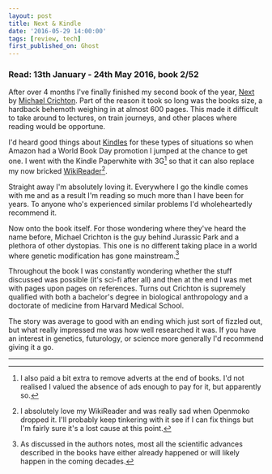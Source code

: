 ```yaml
---
layout: post
title: Next & Kindle
date: '2016-05-29 14:00:00'
tags: [review, tech]
first_published_on: Ghost
---
```


### Read: 13th January - 24th May 2016, book 2/52

After over 4 months I've finally finished my second book of the year, [Next](https://en.wikipedia.org/wiki/Next_(novel)) by [Michael Crichton](http://www.michaelcrichton.com/). Part of the reason it took so long was the books size, a hardback behemoth weighing in at almost 600 pages. This made it difficult to take around to lectures, on train journeys, and other places where reading would be opportune.

I'd heard good things about [Kindles](https://en.wikipedia.org/wiki/Amazon_Kindle) for these types of situations so when Amazon had a World Book Day promotion I jumped at the chance to get one. I went with the Kindle Paperwhite with 3G[^1] so that it can also replace my now bricked [WikiReader](https://en.wikipedia.org/wiki/WikiReader)[^2].

Straight away I'm absolutely loving it. Everywhere I go the kindle comes with me and as a result I'm reading so much more than I have been for years. To anyone who's experienced similar problems I'd wholeheartedly recommend it.

Now onto the book itself. For those wondering where they've heard the name before, Michael Crichton is the guy behind Jurassic Park and a plethora of other dystopias. This one is no different taking place in a world where genetic modification has gone mainstream.[^3]

Throughout the book I was constantly wondering whether the stuff discussed was possible (it's sci-fi after all) and then at the end I was met with pages upon pages on references. Turns out Crichton is supremely qualified with both a bachelor's degree in biological anthropology and a doctorate of medicine from Harvard Medical School.

The story was average to good with an ending which just sort of fizzled out, but what really impressed me was how well researched it was. If you have an interest in genetics, futurology, or science more generally I'd recommend giving it a go.

----

[^1]: I also paid a bit extra to remove adverts at the end of books. I'd not realised I valued the absence of ads enough to pay for it, but apparently so.

[^2]: I absolutely love my WikiReader and was really sad when Openmoko dropped it. I'll probably keep tinkering with it see if I can fix things but I'm fairly sure it's a lost cause at this point.

[^3]: As discussed in the authors notes, most all the scientific advances described in the books have either already happened or will likely happen in the coming decades.
